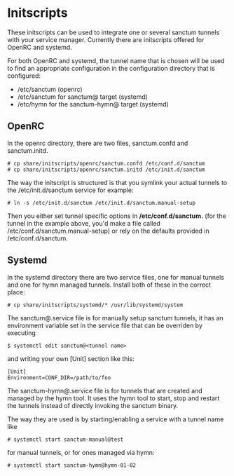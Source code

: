 # Initscripts
These initscripts can be used to integrate one or several sanctum tunnels
with your service manager. Currently there are initscripts offered for
OpenRC and systemd.

For both OpenRC and systemd, the tunnel name that is chosen will be used
to find an appropriate configuration in the configuration directory that
is configured:

* /etc/sanctum (openrc)
* /etc/sanctum for sanctum@ target (systemd)
* /etc/hymn for the sanctum-hymn@ target (systemd)

## OpenRC

In the openrc directory, there are two files, sanctum.confd and sanctum.initd.

```
# cp share/initscripts/openrc/sanctum.confd /etc/conf.d/sanctum
# cp share/initscripts/openrc/sanctum.initd /etc/init.d/sanctum
```

The way the initscript is structured is that you symlink your actual tunnels
to the /etc/init.d/sanctum service for example:

```
# ln -s /etc/init.d/sanctum /etc/init.d/sanctum.manual-setup
```

Then you either set tunnel specific options in **/etc/conf.d/sanctum.<tunnel>**
(for the tunnel in the example above, you'd make a file called
/etc/conf.d/sanctum.manual-setup) or rely on the defaults provided
in /etc/conf.d/sanctum.

## Systemd

In the systemd directory there are two service files, one for manual tunnels
and one for hymn managed tunnels. Install both of these in the correct place:

```
# cp share/initscripts/systemd/* /usr/lib/systemd/system
```

The sanctum@.service file is for manually setup sanctum tunnels,
it has an environment variable set in the service file that can be
overriden by executing

```
$ systemctl edit sanctum@<tunnel name>
```

and writing your own [Unit] section like this:

```
[Unit]
Environment=CONF_DIR=/path/to/foo
```

The sanctum-hymn@.service file is for tunnels that are created and
managed by the hymn tool. It uses the hymn tool to start, stop and
restart the tunnels instead of directly invoking the sanctum binary.

The way they are used is by starting/enabling a service with a tunnel
name like

```
# systemctl start sanctum-manual@test
```

for manual tunnels, or for ones managed via hymn:

```
# systemctl start sanctum-hymn@hymn-01-02
```
